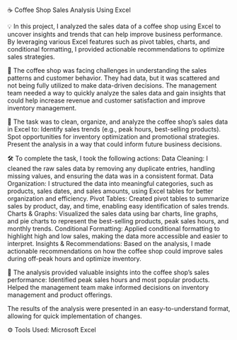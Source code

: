 ☕ Coffee Shop Sales Analysis Using Excel

💡 In this project, I analyzed the sales data of a coffee shop using Excel to uncover insights and trends that can help improve business performance. 
By leveraging various Excel features such as pivot tables, charts, and conditional formatting, I provided actionable recommendations to optimize sales strategies.

🧐 The coffee shop was facing challenges in understanding the sales patterns and customer behavior. They had data, but it was scattered and not being fully utilized to make data-driven decisions. The management team needed a way to quickly analyze the sales data and gain insights that could help increase revenue and customer satisfaction and improve inventory management.

🎯 The task was to clean, organize, and analyze the coffee shop’s sales data in Excel to:
Identify sales trends (e.g., peak hours, best-selling products).
Spot opportunities for inventory optimization and promotional strategies.
Present the analysis in a way that could inform future business decisions.

🛠️ To complete the task, I took the following actions:
Data Cleaning: I cleaned the raw sales data by removing any duplicate entries, handling missing values, and ensuring the data was in a consistent format.
Data Organization: I structured the data into meaningful categories, such as products, sales dates, and sales amounts, using Excel tables for better organization and efficiency.
Pivot Tables: Created pivot tables to summarize sales by product, day, and time, enabling easy identification of sales trends.
Charts & Graphs: Visualized the sales data using bar charts, line graphs, and pie charts to represent the best-selling products, peak sales hours, and monthly trends.
Conditional Formatting: Applied conditional formatting to highlight high and low sales, making the data more accessible and easier to interpret.
Insights & Recommendations: Based on the analysis, I made actionable recommendations on how the coffee shop could improve sales during off-peak hours and optimize inventory.

🎉 The analysis provided valuable insights into the coffee shop’s sales performance:
Identified peak sales hours and most popular products.
Helped the management team make informed decisions on inventory management and product offerings.

The results of the analysis were presented in an easy-to-understand format, allowing for quick implementation of changes.

⚙️ Tools Used: 
Microsoft Excel

